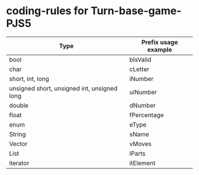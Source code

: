 # coding-rules for Turn-base-game-PJS5

| Type  | Prefix usage example |
| ------------- | ------------- |
| bool  | bIsValid  |
| char  | cLetter  |
| short, int, long  | iNumber  |
| unsigned short, unsigned int, unsigned long  | uiNumber  |
| double  | dNumber  |
| float  | fPercentage  |
| enum  | eType  |
| String  | sName  |
| Vector  | vMoves  |
| List  | lParts  |
| iterator  | itElement  |
